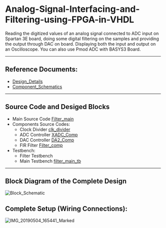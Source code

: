 # Analog-Signal-Interfacing-and-Filtering-using-FPGA-in-VHDL
Reading the digitized values of an analog signal connected to ADC input on Spartan 3E board, doing some digital filtering on the samples and providing the output through DAC on board. Displaying both the input and output on an Oscilloscope. You can also use Pmod ADC with BASYS3 Board.

--------------------------------------
## Reference Documents:

- [Design_Details](Design_Details.md)
- [Component_Schematics](Component_Schematics.md)

--------------------------------------
## Source Code and Desiged Blocks
- Main Source Code [Filter_main](RTL_Code/Filter_main.vhd)
- Components Source Codes:
  - Clock Divider [clk_divider](RTL_Code/clk_divider.vhd)
  - ADC Controller [XADC_Comp](RTL_Code/XADC_Comp.vhd)
  - DAC Controller [DA2_Comp](RTL_Code/DA2_Comp.vhd)
  - FIR Filter [Filter_comp](RTL_Code/Filter_Comp.vhd)
- Testbench:
  - Filter Testbench
  - Main Testbench [filter_main_tb](RTL_Code/filter_main_tb.vhd)

--------------------------------------
## Block Diagram of the Complete Design
![Block_Schematic](https://user-images.githubusercontent.com/47363228/169643419-c0cc3717-fb2a-4f8b-ba70-cf85a99f698f.png)

## Complete Setup (Wiring Connections):
![IMG_20190504_165441_Marked](https://user-images.githubusercontent.com/47363228/169650105-3eb97283-62ab-40ff-9401-fd28e024fedf.jpg)


